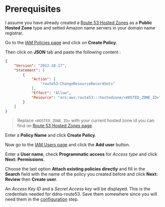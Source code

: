 # Prerequisites

I assume you have already created a [Route 53 Hosted Zones](https://console.aws.amazon.com/route53/home#hosted-zones:) as a **Public Hosted Zone** type and setted Amazon name servers in your domain name registrar.

Go to the [IAM Policies page](https://console.aws.amazon.com/iam/home#/policies) and click on **Create Policy**.

Then click on **JSON** tab and paste the following content :

```json
{
    "Version": "2012-10-17",
    "Statement": [
        {
            "Action": [
                "route53:ChangeResourceRecordSets"
            ],
            "Effect": "Allow",
            "Resource": "arn:aws:route53:::hostedzone/<HOSTED_ZONE_ID>"
        }
    ]
}
```

> Replace `<HOSTED_ZONE_ID>` with your current hosted zone id you can find on [Route 53 Hosted Zones page](https://console.aws.amazon.com/route53/home#hosted-zones:).

Enter a **Policy Name** and click **Create Policy**.

Now go to the [IAM Users page](https://console.aws.amazon.com/iam/home#/users) and click the **Add user** button.

Enter a **User name**, check **Programmatic access** for _Access type_ and click **Next: Permissions**.

Choose the last option **Attach existing policies directly** and fill in the **Search** field with the name of the policy you created before and click **Next: Review** then **Create user**.

An _Access Key ID_ and a _Secret Access key_ will be displayed. This is the credentials needed for ddns-route53. Save them somewhere since you will need them in the [configuration](configuration.md) step.
